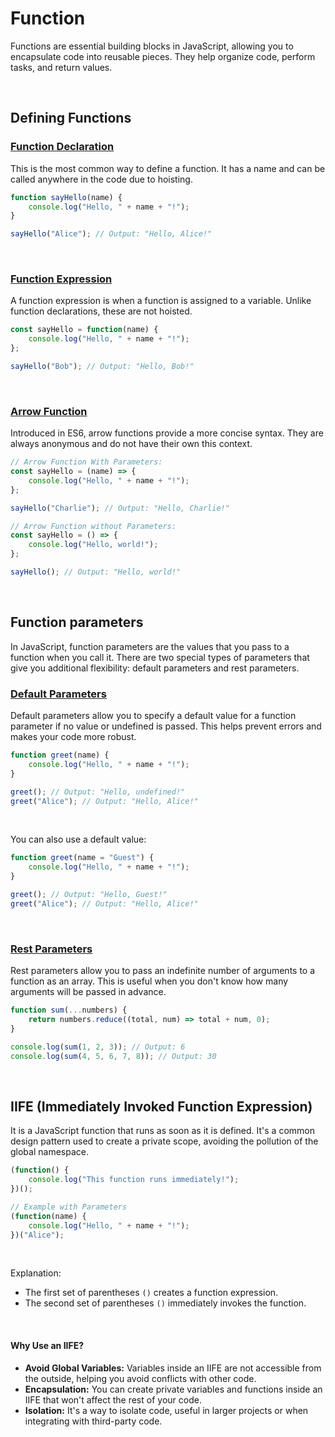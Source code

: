 # Function
Functions are essential building blocks in JavaScript, allowing you to encapsulate code into reusable pieces. They help organize code, perform tasks, and return values.

<br>

## Defining Functions

### <ins>Function Declaration</ins>
This is the most common way to define a function. It has a name and can be called anywhere in the code due to hoisting.
```jsx
function sayHello(name) {
    console.log("Hello, " + name + "!");
}

sayHello("Alice"); // Output: "Hello, Alice!"
```
<br>

### <ins>Function Expression</ins>
A function expression is when a function is assigned to a variable. Unlike function declarations, these are not hoisted.
```jsx
const sayHello = function(name) {
    console.log("Hello, " + name + "!");
};

sayHello("Bob"); // Output: "Hello, Bob!"
```
<br>

### <ins>Arrow Function</ins>
Introduced in ES6, arrow functions provide a more concise syntax. They are always anonymous and do not have their own this context.
```jsx
// Arrow Function With Parameters:
const sayHello = (name) => {
    console.log("Hello, " + name + "!");
};

sayHello("Charlie"); // Output: "Hello, Charlie!"
```
```jsx
// Arrow Function without Parameters:
const sayHello = () => {
    console.log("Hello, world!");
};

sayHello(); // Output: "Hello, world!"
```

<br>

## Function parameters
In JavaScript, function parameters are the values that you pass to a function when you call it. There are two special types of parameters that give you additional flexibility: default parameters and rest parameters.

### <ins>Default Parameters</ins>
Default parameters allow you to specify a default value for a function parameter if no value or undefined is passed. This helps prevent errors and makes your code more robust.
```jsx
function greet(name) {
    console.log("Hello, " + name + "!");
}

greet(); // Output: "Hello, undefined!"
greet("Alice"); // Output: "Hello, Alice!"
```
<br>

You can also use a default value:
```jsx
function greet(name = "Guest") {
    console.log("Hello, " + name + "!");
}

greet(); // Output: "Hello, Guest!"
greet("Alice"); // Output: "Hello, Alice!"
```
<br>

### <ins>Rest Parameters</ins>
Rest parameters allow you to pass an indefinite number of arguments to a function as an array. This is useful when you don't know how many arguments will be passed in advance.

```jsx
function sum(...numbers) {
    return numbers.reduce((total, num) => total + num, 0);
}

console.log(sum(1, 2, 3)); // Output: 6
console.log(sum(4, 5, 6, 7, 8)); // Output: 30
```
<br>

## IIFE (Immediately Invoked Function Expression)
It is a JavaScript function that runs as soon as it is defined. It's a common design pattern used to create a private scope, avoiding the pollution of the global namespace.
```jsx
(function() {
    console.log("This function runs immediately!");
})();
```
```jsx
// Example with Parameters
(function(name) {
    console.log("Hello, " + name + "!");
})("Alice");
```
<br>

Explanation:&nbsp; 
- The first set of parentheses `()` creates a function expression.
- The second set of parentheses `()` immediately invokes the function.

<br>

#### Why Use an IIFE?
- **Avoid Global Variables:** Variables inside an IIFE are not accessible from the outside, helping you avoid conflicts with other code.
- **Encapsulation:** You can create private variables and functions inside an IIFE that won't affect the rest of your code.
- **Isolation:** It's a way to isolate code, useful in larger projects or when integrating with third-party code.